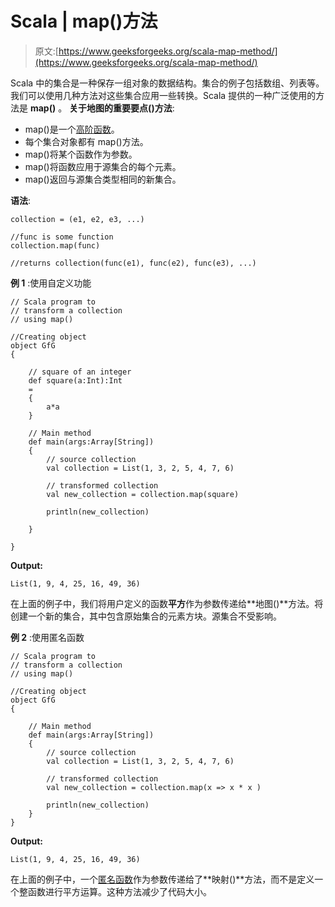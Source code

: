 # Scala | map()方法

> 原文:[https://www.geeksforgeeks.org/scala-map-method/](https://www.geeksforgeeks.org/scala-map-method/)

Scala 中的集合是一种保存一组对象的数据结构。集合的例子包括数组、列表等。我们可以使用几种方法对这些集合应用一些转换。Scala 提供的一种广泛使用的方法是 **map()** 。
**关于地图的重要要点()方法**:

*   map()是一个[高阶函数](https://www.geeksforgeeks.org/higher-order-functions-currying/)。
*   每个集合对象都有 map()方法。
*   map()将某个函数作为参数。
*   map()将函数应用于源集合的每个元素。
*   map()返回与源集合类型相同的新集合。

**语法**:

```
collection = (e1, e2, e3, ...)

//func is some function
collection.map(func)

//returns collection(func(e1), func(e2), func(e3), ...)

```

**例 1** :使用自定义功能

```
// Scala program to
// transform a collection
// using map()

//Creating object
object GfG
{

    // square of an integer
    def square(a:Int):Int
    =
    {
        a*a
    }

    // Main method
    def main(args:Array[String])
    {
        // source collection
        val collection = List(1, 3, 2, 5, 4, 7, 6)

        // transformed collection
        val new_collection = collection.map(square)

        println(new_collection)

    }

}
```

**Output:**

```
List(1, 9, 4, 25, 16, 49, 36)

```

在上面的例子中，我们将用户定义的函数**平方**作为参数传递给**地图()**方法。将创建一个新的集合，其中包含原始集合的元素方块。源集合不受影响。

**例 2** :使用匿名函数

```
// Scala program to
// transform a collection
// using map()

//Creating object
object GfG
{

    // Main method
    def main(args:Array[String])
    {
        // source collection
        val collection = List(1, 3, 2, 5, 4, 7, 6)

        // transformed collection
        val new_collection = collection.map(x => x * x )

        println(new_collection)
    }
}
```

**Output:**

```
List(1, 9, 4, 25, 16, 49, 36)

```

在上面的例子中，一个[匿名函数](https://www.geeksforgeeks.org/anonymous-functions-in-scala/)作为参数传递给了**映射()**方法，而不是定义一个整函数进行平方运算。这种方法减少了代码大小。